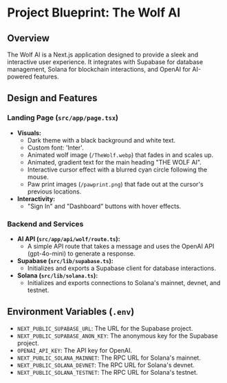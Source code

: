 # Project Blueprint: The Wolf AI

## Overview

The Wolf AI is a Next.js application designed to provide a sleek and interactive user experience. It integrates with Supabase for database management, Solana for blockchain interactions, and OpenAI for AI-powered features.

## Design and Features

### Landing Page (`src/app/page.tsx`)

*   **Visuals:**
    *   Dark theme with a black background and white text.
    *   Custom font: 'Inter'.
    *   Animated wolf image (`/TheWolf.webp`) that fades in and scales up.
    *   Animated, gradient text for the main heading "THE WOLF AI".
    *   Interactive cursor effect with a blurred cyan circle following the mouse.
    *   Paw print images (`/pawprint.png`) that fade out at the cursor's previous locations.
*   **Interactivity:**
    *   "Sign In" and "Dashboard" buttons with hover effects.

### Backend and Services

*   **AI API (`src/app/api/wolf/route.ts`):**
    *   A simple API route that takes a message and uses the OpenAI API (gpt-4o-mini) to generate a response.
*   **Supabase (`src/lib/supabase.ts`):**
    *   Initializes and exports a Supabase client for database interactions.
*   **Solana (`src/lib/solana.ts`):**
    *   Initializes and exports connections to Solana's mainnet, devnet, and testnet.

## Environment Variables (`.env`)

*   `NEXT_PUBLIC_SUPABASE_URL`: The URL for the Supabase project.
*   `NEXT_PUBLIC_SUPABASE_ANON_KEY`: The anonymous key for the Supabase project.
*   `OPENAI_API_KEY`: The API key for OpenAI.
*   `NEXT_PUBLIC_SOLANA_MAINNET`: The RPC URL for Solana's mainnet.
*   `NEXT_PUBLIC_SOLANA_DEVNET`: The RPC URL for Solana's devnet.
*   `NEXT_PUBLIC_SOLANA_TESTNET`: The RPC URL for Solana's testnet.
